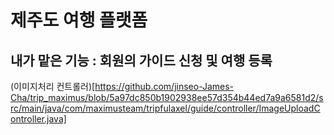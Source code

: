 # 제주도 여행 플랫폼

## 내가 맡은 기능 : 회원의 가이드 신청 및 여행 등록

(이미지처리 컨트롤러)[https://github.com/jinseo-James-Cha/trip_maximus/blob/5a97dc850b1902938ee57d354b44ed7a9a6581d2/src/main/java/com/maximusteam/tripfulaxel/guide/controller/ImageUploadController.java]

